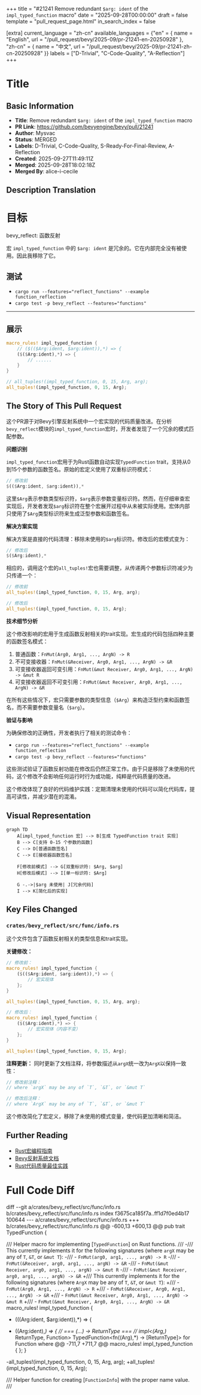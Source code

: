 +++
title = "#21241 Remove redundant `$arg: ident` of the `impl_typed_function` macro"
date = "2025-09-28T00:00:00"
draft = false
template = "pull_request_page.html"
in_search_index = false

[extra]
current_language = "zh-cn"
available_languages = {"en" = { name = "English", url = "/pull_request/bevy/2025-09/pr-21241-en-20250928" }, "zh-cn" = { name = "中文", url = "/pull_request/bevy/2025-09/pr-21241-zh-cn-20250928" }}
labels = ["D-Trivial", "C-Code-Quality", "A-Reflection"]
+++

# Title

## Basic Information
- **Title**: Remove redundant `$arg: ident` of the `impl_typed_function` macro
- **PR Link**: https://github.com/bevyengine/bevy/pull/21241
- **Author**: Mysvac
- **Status**: MERGED
- **Labels**: D-Trivial, C-Code-Quality, S-Ready-For-Final-Review, A-Reflection
- **Created**: 2025-09-27T11:49:11Z
- **Merged**: 2025-09-28T18:02:18Z
- **Merged By**: alice-i-cecile

## Description Translation
# 目标

bevy_reflect: 函数反射

宏 `impl_typed_function` 中的 `$arg: ident` 是冗余的。它在内部完全没有被使用。因此我移除了它。

## 测试

- `cargo run --features="reflect_functions" --example function_reflection`
- `cargo test -p bevy_reflect --features="functions"`

---

## 展示

```rust
macro_rules! impl_typed_function {
    // ($(($Arg:ident, $arg:ident)),*) => {
    ($($Arg:ident),*) => {
        // ......
    }
}

// all_tuples!(impl_typed_function, 0, 15, Arg, arg);
all_tuples!(impl_typed_function, 0, 15, Arg);
```

## The Story of This Pull Request

这个PR源于对Bevy引擎反射系统中一个宏实现的代码质量改进。在分析`bevy_reflect`模块的`impl_typed_function`宏时，开发者发现了一个冗余的模式匹配参数。

**问题识别**

`impl_typed_function`宏用于为Rust函数自动实现`TypedFunction` trait，支持从0到15个参数的函数签名。原始的宏定义使用了双重标识符模式：

```rust
// 修改前
$(($Arg:ident, $arg:ident)),*
```

这里`$Arg`表示参数类型标识符，`$arg`表示参数变量标识符。然而，在仔细审查宏实现后，开发者发现`$arg`标识符在整个宏展开过程中从未被实际使用。宏体内部只使用了`$Arg`类型标识符来生成泛型参数和函数签名。

**解决方案实现**

解决方案是直接的代码清理：移除未使用的`$arg`标识符。修改后的宏模式变为：

```rust
// 修改后  
$($Arg:ident),*
```

相应的，调用这个宏的`all_tuples!`宏也需要调整，从传递两个参数标识符减少为只传递一个：

```rust
// 修改前
all_tuples!(impl_typed_function, 0, 15, Arg, arg);

// 修改后
all_tuples!(impl_typed_function, 0, 15, Arg);
```

**技术细节分析**

这个修改影响的宏用于生成函数反射相关的trait实现。宏生成的代码包括四种主要的函数签名模式：

1. 普通函数：`FnMut(Arg0, Arg1, ..., ArgN) -> R`
2. 不可变接收器：`FnMut(&Receiver, Arg0, Arg1, ..., ArgN) -> &R`  
3. 可变接收器返回可变引用：`FnMut(&mut Receiver, Arg0, Arg1, ..., ArgN) -> &mut R`
4. 可变接收器返回不可变引用：`FnMut(&mut Receiver, Arg0, Arg1, ..., ArgN) -> &R`

在所有这些情况下，宏只需要参数的类型信息（`$Arg`）来构造泛型约束和函数签名，而不需要参数变量名（`$arg`）。

**验证与影响**

为确保修改的正确性，开发者执行了相关的测试命令：
- `cargo run --features="reflect_functions" --example function_reflection`
- `cargo test -p bevy_reflect --features="functions"`

这些测试验证了函数反射功能在修改后仍然正常工作。由于只是移除了未使用的代码，这个修改不会影响任何运行时行为或功能，纯粹是代码质量的改进。

这个修改体现了良好的代码维护实践：定期清理未使用的代码可以简化代码库，提高可读性，并减少潜在的混淆。

## Visual Representation

```mermaid
graph TD
    A[impl_typed_function 宏] --> B[生成 TypedFunction trait 实现]
    B --> C[支持 0-15 个参数的函数]
    C --> D[普通函数签名]
    C --> E[接收器函数签名]
    
    F[修改前模式] --> G[双重标识符: $Arg, $arg]
    H[修改后模式] --> I[单一标识符: $Arg]
    
    G -.->|$arg 未使用| J[冗余代码]
    I --> K[简化后的实现]
```

## Key Files Changed

### `crates/bevy_reflect/src/func/info.rs`

这个文件包含了函数反射相关的类型信息和trait实现。

**关键修改：**

```rust
// 修改前：
macro_rules! impl_typed_function {
    ($(($Arg:ident, $arg:ident)),*) => {
        // 宏实现体
    };
}

all_tuples!(impl_typed_function, 0, 15, Arg, arg);

// 修改后：
macro_rules! impl_typed_function {
    ($($Arg:ident),*) => {
        // 宏实现体（内容不变）
    };
}

all_tuples!(impl_typed_function, 0, 15, Arg);
```

**注释更新：**
同时更新了文档注释，将参数描述从`argX`统一改为`ArgX`以保持一致性：

```rust
// 修改前注释：
// where `argX` may be any of `T`, `&T`, or `&mut T`

// 修改后注释：  
// where `ArgX` may be any of `T`, `&T`, or `&mut T`
```

这个修改简化了宏定义，移除了未使用的模式变量，使代码更加清晰和简洁。

## Further Reading

- [Rust宏编程指南](https://doc.rust-lang.org/book/ch19-06-macros.html)
- [Bevy反射系统文档](https://bevyengine.org/learn/quick-start/reflection/)
- [Rust代码质量最佳实践](https://rust-lang.github.io/api-guidelines/)

# Full Code Diff
diff --git a/crates/bevy_reflect/src/func/info.rs b/crates/bevy_reflect/src/func/info.rs
index f3675ca185f7a..ff1d7f0ed4b17 100644
--- a/crates/bevy_reflect/src/func/info.rs
+++ b/crates/bevy_reflect/src/func/info.rs
@@ -600,13 +600,13 @@ pub trait TypedFunction<Marker> {
 
 /// Helper macro for implementing [`TypedFunction`] on Rust functions.
 ///
-/// This currently implements it for the following signatures (where `argX` may be any of `T`, `&T`, or `&mut T`):
-/// - `FnMut(arg0, arg1, ..., argN) -> R`
-/// - `FnMut(&Receiver, arg0, arg1, ..., argN) -> &R`
-/// - `FnMut(&mut Receiver, arg0, arg1, ..., argN) -> &mut R`
-/// - `FnMut(&mut Receiver, arg0, arg1, ..., argN) -> &R`
+/// This currently implements it for the following signatures (where `ArgX` may be any of `T`, `&T`, or `&mut T`):
+/// - `FnMut(Arg0, Arg1, ..., ArgN) -> R`
+/// - `FnMut(&Receiver, Arg0, Arg1, ..., ArgN) -> &R`
+/// - `FnMut(&mut Receiver, Arg0, Arg1, ..., ArgN) -> &mut R`
+/// - `FnMut(&mut Receiver, Arg0, Arg1, ..., ArgN) -> &R`
 macro_rules! impl_typed_function {
-    ($(($Arg:ident, $arg:ident)),*) => {
+    ($($Arg:ident),*) => {
         // === (...) -> ReturnType === //
         impl<$($Arg,)* ReturnType, Function> TypedFunction<fn($($Arg),*) -> [ReturnType]> for Function
         where
@@ -711,7 +711,7 @@ macro_rules! impl_typed_function {
     };
 }
 
-all_tuples!(impl_typed_function, 0, 15, Arg, arg);
+all_tuples!(impl_typed_function, 0, 15, Arg);
 
 /// Helper function for creating [`FunctionInfo`] with the proper name value.
 ///